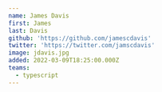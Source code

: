 ```yaml
---
name: James Davis
first: James
last: Davis
github: 'https://github.com/jamescdavis'
twitter: 'https://twitter.com/jamscdavis'
image: jdavis.jpg
added: 2022-03-09T18:25:00.000Z
teams:
  - typescript
---
```

